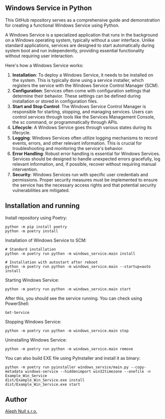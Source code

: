 ## Windows Service in Python

This GitHub repository serves as a comprehensive guide and demonstration for creating a functional Windows Service using Python. 

A Windows Service is a specialized application that runs in the background on a Windows operating system, typically without a user interface. 
Unlike standard applications, services are designed to start automatically during system boot and run independently, providing essential functionality without requiring user interaction.

Here's how a Windows Service works:

1. **Installation**: To deploy a Windows Service, it needs to be installed on the system. This is typically done using a service installer, which registers the service with the Windows Service Control Manager (SCM).
2. **Configuration**: Services often come with configuration settings that determine their behavior. These settings can be defined during installation or stored in configuration files.
3. **Start and Stop Control**: The Windows Service Control Manager is responsible for starting, stopping, and managing services. Users can control services through tools like the Services Management Console, the sc command, or programmatically through APIs.
4. **Lifecycle**: A Windows Service goes through various states during its lifecycle.
5. **Logging**: Windows Services often utilize logging mechanisms to record events, errors, and other relevant information. This is crucial for troubleshooting and monitoring the service's behavior.
6. **Error Handling**: Robust error handling is essential for Windows Services. Services should be designed to handle unexpected errors gracefully, log relevant information, and, if possible, recover without requiring manual intervention.
7. **Security**: Windows Services run with specific user credentials and permissions. Proper security measures must be implemented to ensure the service has the necessary access rights and that potential security vulnerabilities are mitigated.

## Installation and running

Install repository using Poetry:

```
python -m pip install poetry
python -m poetry install
```

Installation of Windows Service to SCM:

```
# Standard installation
python -m poetry run python -m windows_service.main install

# Installation with autostart after reboot
python -m poetry run python -m windows_service.main --startup=auto install
```

Starting Windows Service:

```
python -m poetry run python -m windows_service.main start
```

After this, you should see the service running. You can check using PowerShell:

```
Get-Service
```

Stopping Windows Service:

```
python -m poetry run python -m windows_service.main stop
```

Uninstalling Windows Service:

```
python -m poetry run python -m windows_service.main remove
```

You can also build EXE file using PyInstaller and install it as binary:

```
python -m poetry run pyinstaller windows_service/main.py --copy-metadata windows-service --hiddenimport win32timezone --onefile -n Example_Win_Service
dist/Example_Win_Service.exe install
dist/Example_Win_Service.exe start
```

## Author

[Aleph Null s.r.o.](https://alephnull.sk)
